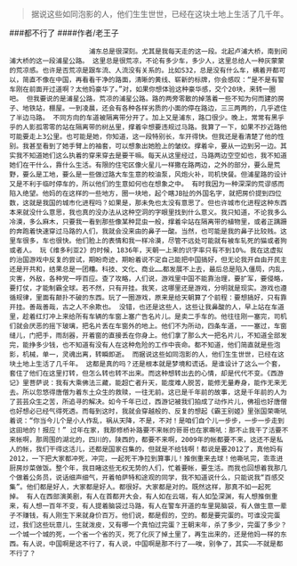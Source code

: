 > 据说这些如同泡影的人，他们生生世世，已经在这块土地上生活了几千年。

###都不行了
####作者/老王子

						浦东总是很深刻。尤其是我每天走的这一段。北起卢浦大桥，南到闵浦大桥的这一段浦星公路。 这里总是很荒凉，不论有多少车，多少人，这里总给人一种灰蒙蒙的荒凉感。也许是否荒凉是跟车流、人流没有关系的。比如S32，总是没有什么车，横着开都可以，简直不像在中国，再看看干净的路面，清晰的黄线、崭新的标牌，你会感叹：“是不是有警车刚在前面开过道啊？太他妈豪华了。”对，如果你想体验这种豪华感，交个20块，来转一圈吧。 但我要说的是浦星公路，荒凉的浦星公路。路的两旁零散的掉落着一些不知为何而建的房子、地铁站，棚屋。一到凌晨，还会有各种各样劣质的小面的停在路边，三三两两的，几乎遮住了半边马路。 不同方向的车道被隔离带分开了。加上又是浦东，路口很少。晚上，常常有黑乎乎的人影孤零零的站在隔离带的树丛里，撑着伞想要违规过马路。我算了一下，如果不抄近路他可能要走上3公里。也可能是她，你知道，这一段特别长，车开得快。但我还是看清楚了他的性别。我甚至看到了她手臂上的袖套，可以想象出她脸上的皱纹。撑着伞，要从一边到另一边。其实我不知道她们这么执着的穿来穿去是要干嘛。每天从这里经过，马路两边空空如也，我不知道她们在干什么，靠什么生活。有限的住宅区像火星儿一样撒在路两边，之外的部分，要么是荒野，要么是工地，要么是一些做过路大车生意的校油泵，风炮火补，司机快餐。但浦星路的设计又是不利于临时停车的，所以他们的生意如何也在想象之中。 有时我因为一种深深的荒谬感而陷入绝望。他妈的在这样的一些地方，圈一块地，起个瞎JB扯的外国名字，就把房价提到四位数，这就是我国的城市化进程吗？如果是，那未免也太没有意思了。但也许城市化进程这种东西本来就没什么意思，我也真的没办法从这种空洞的字眼里找到什么意义。我只知道，不论我多么冷漠，多么麻木，只要我一看到那些像某种昆虫一般，撑着伞站在隔离带的植物里，或者正蹒跚的奔跑着快速穿过马路的人们，我就会没来由的鼻子一酸。当然，也可能是我的鼻子比较贱。这里车很多，车也很快。他们脸上的表情和我一样冷漠，尽管不远处可能就有被车轧死的猫或者狗或者人。 玩《维多利亚2》的时候，1836年，天朝一上来的识字率只有不到10%。我在这虚拟的治国游戏中反复的尝试，期盼奇迹，期盼着说不定自己能把中国搞好，但无论我开自由开民主还是开共和，结果总是一团糟。科技、文化、商业……都发展不上去，最后总是陷入僵局，内乱，灾害，外敌，各种党一呼百应。查了攻略，人们说，游戏里中国不能靠治理，要扩军，要侵略，要打仗，才能制霸全球。若不然，只有开挂。我笑，这哪里还是游戏，分明就是现实。游戏也遵循规律，里面有颠扑不破的东西。玩了一圈游戏，原来是给天朝算了个前程：要想搞好，只有靠开挂。善哉善哉，古之人不余欺也。 没错，也还是这些人，这些让我鼻酸的人，早上站在车道里，趁着红灯冲上来给所有车辆的车窗上塞广告名片儿。是卖二手车的。他往往刚一塞完，司机们就会厌恶的摇下玻璃，把名片丢在车窗外的地上。他们不为所动，四条车道，一一塞过，车窗缝儿，门把手，雨刮器，开着窗的直接丢在你身上。他们拿了那么大一把名片儿，不知道全部发完，能挣多少钱，也不知道有没有人在这种危险的工作中丧命。都不知道，他们简直就是些泡影，机械，单一，灵魂出离，转瞬即逝。 而据说这些如同泡影的人，他们生生世世，已经在这块土地上生活了几千年。 这都是真的吗？还是根本就是梦境和谎话。是谁设计了这么一个套，套住了他们在这里打转，但怎么转也转不出来。而这种想转出去的心情，却是代代不变。《西游记》里菩萨说：我有大乘佛法三藏，能超亡者升天，能度难人脱苦，能修无量寿身，能作无来无去。所以忽悠得唐僧为着东土众生的救赎，一往无前。这已是千年前的故事，这是千年前的人为了芸芸众生之苦，所追寻的解决。如今千年已过，西游记被我们拍成了动作片儿，佛祖也好唐僧也好想必已经气得死透。而每到这时，我就会穿越般的、反复的想起《霸王别姬》里张国荣嘶吼着说：“你当今儿个是小人作乱，祸从天降，不是，不对！是咱们自个儿一步步，一步一步走到这田地的！报应！” 过年在家，我那修桥补路要不来帐的哥哥也在家嘶吼：那不止我干了活要不来帐啊，那周围的湖北的，四川的，陕西的，都要不来啊，2009年的帐都要不来，这还不是私人的帐，我们干得这活儿，还都是国家召集的，但就是不给钱啊！都说是要2012了，真他妈有2012，一下把大家都冲死，冲完，一起死干净拉到算事儿！推倒重来去球！他嘶吼完，乖乖进厨房炒菜做饭。整个年，我目睹这些无权无势的人们，忙着要帐，要生活。而我也回想着我那几个做着公务员，说话细声细气，开着帕萨特和途观的同学，我不知道说什么，只能说我“百感交集”。他们都是好人，大家都是好人。都很好。大家都是对的。既然这样，那真不如一起死掉。 有人在西部演美剧，有人在首都开大会，有人如在云端，有人如坠深渊，有人想推倒重来，有人想一百年不变，有人提着脑袋过马路，有人在警车开道的车里晃脑袋，有人做生意一辈子不赚钱，有人刚生下来就身价百万。他们说，都是假的，空的。都是要完蛋的。可谁没完蛋过，我们这些玩意儿，生就泼皮，又有哪一个真怕过完蛋？王朝末年，杀了多少，完蛋了多少？一个城一个城的死，一个省一个省的灭，死了化灰了掉土里了，再生出来的，还是他妈一样的东西。有人说，中国啊是这不行了，有人说，中国啊是那不行了——唉，别争了，其实——不就是都不行了？			  		